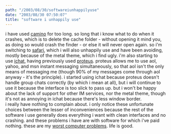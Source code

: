 ```yaml
---
path: "/2003/08/30/softwareiunhappilyuse" 
date: "2003/08/30 07:50:07" 
title: "software i unhappily use" 
---
```

i have used <a href="http://www.mozilla.org/projects/camino/">camino</a> for too long. so long that i know what to do when it crashes, which is to delete the cache folder - without opening it mind you, as doing so would crash the finder - or else it will never open again. so i'm switching to <a href="http://www.apple.com/safari/">safari</a>, which i will also unhappily use and have been avoiding, mostly because of the metal theme, which i find ugly. i'm also starting to use <a href="">ichat</a>, having previously used <a href="http://www.indigofield.com/">proteus</a>. proteus allows me to use aol, yahoo, and msn instant messaging simultaneously, so that aol isn't the only means of messaging me (though 90% of my messages come through aol anyway - it's the principle). i started using ichat because proteus doesn't handle group chats correctly (by which i mean at all), but i will continue to use it because the interface is too slick to pass up. but i won't be happy about the lack of support for other IM services, nor the metal theme, though it's not as annoying in ichat because there's less window border.<br>i really have nothing to complain about. i only notice these unfortunate choices between the lesser of inconveniences because the rest of the software i use generally does everything i want with clean interfaces and no crashing. and these problems i have are with software for which i've paid nothing. these are my <a href="http://www.pcworld.com/resource/browse/0,cat,1223,sortIdx,1,00.asp">worst computer problems</a>. life is good.